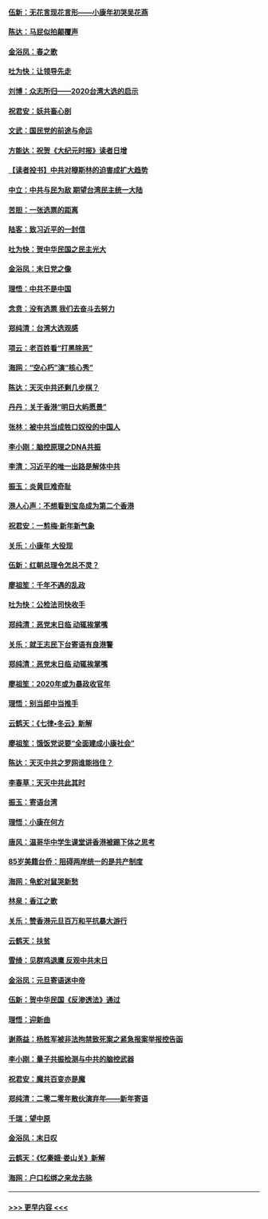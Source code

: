#### [伍新：无花言现花言形——小康年初哭吴花燕](../pages/nsc993/n11800044.md?t=01180933) 
#### [陈达：马屁似拍颠覆声](../pages/nsc993/n11800010.md?t=01180933) 
#### [金浴凤：春之歌](../pages/nsc993/n11797687.md?t=01180933) 
#### [吐为快：让领导先走](../pages/nsc993/n11797512.md?t=01180933) 
#### [刘博：众志所归——2020台湾大选的启示](../pages/nsc993/n11796878.md?t=01180933) 
#### [祝君安：妖共畜心剖](../pages/nsc993/n11794273.md?t=01180933) 
#### [文武：国民党的前途与命运](../pages/nsc993/n11794198.md?t=01180933) 
#### [方能达：祝贺《大纪元时报》读者日增](../pages/nsc993/n11793807.md?t=01180933) 
#### [【读者投书】中共对穆斯林的迫害成扩大趋势](../pages/nsc993/n11791371.md?t=01180933) 
#### [中立：中共与民为敌 期望台湾民主统一大陆](../pages/nsc993/n11790392.md?t=01180933) 
#### [苦胆：一张选票的距离](../pages/nsc993/n11788914.md?t=01180933) 
#### [陆客：致习近平的一封信](../pages/nsc993/n11788867.md?t=01180933) 
#### [吐为快：贺中华民国之民主光大](../pages/nsc993/n11788618.md?t=01180933) 
#### [金浴凤：末日党之像](../pages/nsc993/n11787475.md?t=01180933) 
#### [理悟：中共不是中国](../pages/nsc993/n11787463.md?t=01180933) 
#### [念贲：没有选票  我们去奋斗去努力](../pages/nsc993/n11787398.md?t=01180933) 
#### [郑纯清：台湾大选观感](../pages/nsc993/n11786210.md?t=01180933) 
#### [项云：老百姓看“打黑除恶”](../pages/nsc993/n11785398.md?t=01180933) 
#### [海网：“空心朽”演“核心秀”](../pages/nsc993/n11783874.md?t=01180933) 
#### [陈达：天灭中共还剩几步棋？](../pages/nsc993/n11783719.md?t=01180933) 
#### [丹丹：关于香港“明日大屿愿景”](../pages/nsc993/n11783273.md?t=01180933) 
#### [张林：被中共当成牲口奴役的中国人](../pages/nsc993/n11782397.md?t=01180933) 
#### [李小刚：脑控原理之DNA共振](../pages/nsc993/n11780962.md?t=01180933) 
#### [李清：习近平的唯一出路是解体中共](../pages/nsc993/n11780866.md?t=01180933) 
#### [振玉：炎黄巨难奇耻](../pages/nsc993/n11779632.md?t=01180933) 
#### [港人心声：不想看到宝岛成为第二个香港](../pages/nsc993/n11778817.md?t=01180933) 
#### [祝君安：一剪梅‧新年新气象](../pages/nsc993/n11776340.md?t=01180933) 
#### [关乐：小康年 大役现](../pages/nsc993/n11774213.md?t=01180933) 
#### [伍新：红朝总理令怎总不灵？](../pages/nsc993/n11770813.md?t=01180933) 
#### [廖祖笙：千年不遇的乱政](../pages/nsc993/n11770373.md?t=01180933) 
#### [吐为快：公检法司快收手](../pages/nsc993/n11770359.md?t=01180933) 
#### [郑纯清：恶党末日临 动辄挨掌嘴](../pages/nsc993/n11769912.md?t=01180933) 
#### [关乐：就王志民下台寄语有良港警](../pages/nsc993/n11769903.md?t=01180933) 
#### [郑纯清：恶党末日临 动辄挨掌嘴](../pages/nsc993/n11769356.md?t=01180933) 
#### [廖祖笙：2020年或为暴政收官年](../pages/nsc993/n11768216.md?t=01180933) 
#### [理悟：别当郎中当推手](../pages/nsc993/n11768243.md?t=01180933) 
#### [云鹤天：《七律▪冬云》新解](../pages/nsc993/n11768204.md?t=01180933) 
#### [廖祖笙：饿饭党说要“全面建成小康社会”](../pages/nsc993/n11767482.md?t=01180933) 
#### [陈达：天灭中共之罗网谁能挡住？](../pages/nsc993/n11767465.md?t=01180933) 
#### [李春草：天灭中共此其时](../pages/nsc993/n11767452.md?t=01180933) 
#### [振玉：寄语台湾](../pages/nsc993/n11767432.md?t=01180933) 
#### [理悟：小康在何方](../pages/nsc993/n11767394.md?t=01180933) 
#### [唐风：温哥华中学生课堂讲香港被踢下体之思考](../pages/nsc993/n11766848.md?t=01180933) 
#### [85岁美籍台侨：阻碍两岸统一的是共产制度](../pages/nsc993/n11765043.md?t=01180933) 
#### [海网：龟蛇对鼠哭新愁](../pages/nsc993/n11764895.md?t=01180933) 
#### [林泉：香江之歌](../pages/nsc993/n11764415.md?t=01180933) 
#### [关乐：赞香港元旦百万和平抗暴大游行](../pages/nsc993/n11764382.md?t=01180933) 
#### [云鹤天：扶贫](../pages/nsc993/n11764245.md?t=01180933) 
#### [雪绮：见群鸡退鹰  反观中共末日](../pages/nsc993/n11762112.md?t=01180933) 
#### [金浴凤：元旦寄语迷中帝](../pages/nsc993/n11761788.md?t=01180933) 
#### [伍新：贺中华民国《反渗透法》通过](../pages/nsc993/n11761994.md?t=01180933) 
#### [理悟：迎新曲](../pages/nsc993/n11761152.md?t=01180933) 
#### [谢燕益：杨胜军被非法拘禁致死案之紧急报案举报控告函](../pages/nsc993/n11756134.md?t=01180933) 
#### [李小刚：量子共振检测与中共的脑控武器](../pages/nsc993/n11754518.md?t=01180933) 
#### [祝君安：魔共百变亦是魔](../pages/nsc993/n11754469.md?t=01180933) 
#### [郑纯清：二零二零年散伙演弃年——新年寄语](../pages/nsc993/n11754195.md?t=01180933) 
#### [千瑞：望中原](../pages/nsc993/n11754159.md?t=01180933) 
#### [金浴凤：末日叹](../pages/nsc993/n11752359.md?t=01180933) 
#### [云鹤天：《忆秦娥‧娄山关》新解](../pages/nsc993/n11752348.md?t=01180933) 
#### [海网：户口松绑之来龙去脉](../pages/nsc993/n11752328.md?t=01180933) 

----
#### [ >>> 更早内容 <<< ](../indexes/nsc993-earlier.md)
